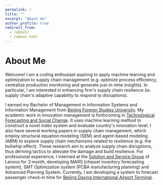 ```yaml
---
permalink: /
title: ""
excerpt: "About me"
author_profile: true
redirect_from: 
  - /about/
  - /about.html
---
```


About Me
======

Welcome! I am a coding enthusiast aspiring to apply machine learning and optimization to supply chain management (e.g. optimize process efficiency, centralize production monitoring and generate just-in-time insights). In particular, I am interested in enhancing firm's supply chain resilience (ie. supply chain's adaptive capability to respond to disruptions).

I earned my Bachelor of Management in Information Systems and Information Management from [Beijing Foreign Studies University](http://en.bfsu.edu.cn). My academic work in innovation management is forthcoming in [Technological Forecasting and Social Change](https://www.sciencedirect.com/journal/technological-forecasting-and-social-change). It uses machine learning method to construct a novel index system and evaluate country's innovation level. I also have several working papers in supply chain management, which employ structural equation modeling (SEM) and agent-based modeling (ABM) to explore supply chain mechanisms related to resilience (e.g. the bullwhip effect). These research aim to analyze supply chain disruptions, thus deriving tactics to alleviate the damage and build resilience. For professional experience, I interned at the [Solution and Service Group](https://www.lenovo.com/us/en/about/our-businesses/solutions-services-group/) of Lenovo for 3 month, developing MARS (chipset inventory forecasting system), SMT Optimization system (PCBA manufacturing planning) and Advanced Planning System. Currently, I am developing a system to forecast passenger check-in time for [Beijing Daxing International Airport Terminal](https://daxing-pkx-airport.com/guide/terminals/).